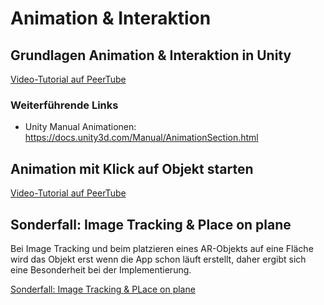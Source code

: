 # Animation & Interaktion

## Grundlagen Animation & Interaktion in Unity

[Video-Tutorial auf PeerTube](https://tube.kh-berlin.de/videos/watch/ea9a3cf6-0bb6-404d-bf82-ed84cd883a20)

### Weiterführende Links
* Unity Manual Animationen: https://docs.unity3d.com/Manual/AnimationSection.html 

## Animation mit Klick auf Objekt starten 

[Video-Tutorial auf PeerTube](https://tube.kh-berlin.de/videos/watch/9ddbd3d9-6cc1-4535-895b-a984650d92c0)

## Sonderfall: Image Tracking & Place on plane

Bei Image Tracking und beim platzieren eines AR-Objekts auf eine Fläche wird das Objekt erst wenn die App schon läuft erstellt, daher ergibt sich eine Besonderheit bei der Implementierung. 

[Sonderfall: Image Tracking & PLace on plane](https://tube.kh-berlin.de/videos/watch/bbde7ec3-b19f-4f3c-ae51-431c5a90c4da)